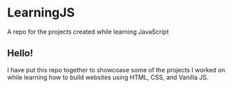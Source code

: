 # LearningJS
A repo for the projects created while learning JavaScript

## Hello!
I have put this repo together to showcoase some of the projects I worked on while learning how to build websites using HTML, CSS, and Vanilla JS. 
